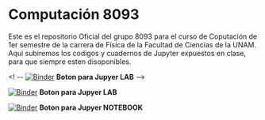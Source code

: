 # Computación 8093

Este es el repositorio Oficial del grupo 8093 para el curso de Coputación de 1er semestre de la carrera de Física de la Facultad de Ciencias de la UNAM.
Aqui subiremos los codigos y cuadernos de Jupyter expuestos en clase, para que siempre esten disoponibles.


<! -- [![Binder](https://mybinder.org/badge_logo.svg)](https://mybinder.org/v2/gh/saac/Computacion2020-8093/master?urlpath=lab/tree/Programacion_Python/1_Python_interprete_de_comandos.ipynb) **Boton para Jupyer LAB**  -->

[![Binder](https://mybinder.org/badge_logo.svg)](https://mybinder.org/v2/gh/saac/Computacion2020-8093/master?urlpath=lab/tree/Programacion_Python/1_Python_interprete_de_comandos.ipynb) **Boton para Jupyer LAB**  

[![Binder](https://mybinder.org/badge_logo.svg)](https://mybinder.org/v2/gh/saac/Computacion2020-8093/HEAD) **Boton para Jupyer NOTEBOOK** 


